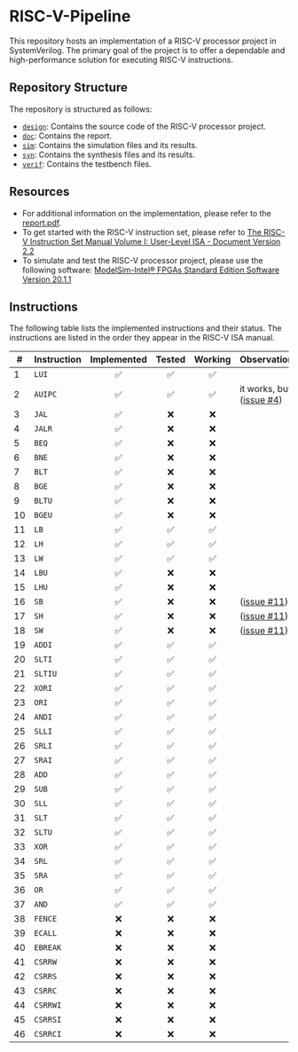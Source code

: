# RISC-V-Pipeline

This repository hosts an implementation of a RISC-V processor project in SystemVerilog. The primary goal of the project is to offer a dependable and high-performance solution for executing RISC-V instructions.

## Repository Structure
The repository is structured as follows:
- [`design`](/design): Contains the source code of the RISC-V processor project.
- [`doc`](/doc): Contains the report.
- [`sim`](/sim): Contains the simulation files and its results.
- [`syn`](/syn): Contains the synthesis files and its results.
- [`verif`](/test): Contains the testbench files.

## Resources
- For additional information on the implementation, please refer to the [report.pdf](doc/report.pdf).
- To get started with the RISC-V instruction set, please refer to [The RISC-V Instruction Set Manual Volume I: User-Level ISA - Document Version 2.2](https://riscv.org/wp-content/uploads/2017/05/riscv-spec-v2.2.pdf)
- To simulate and test the RISC-V processor project, please use the following software: [ModelSim-Intel® FPGAs Standard Edition Software Version 20.1.1](https://www.intel.com/content/www/us/en/software-kit/750666/modelsim-intel-fpgas-standard-edition-software-version-20-1-1.html)

## Instructions
The following table lists the implemented instructions and their status. The instructions are listed in the order they appear in the RISC-V ISA manual.

| # | Instruction | Implemented | Tested | Working | Observations |
|---|-------------|:-----------:|:------:|:-------:|--------------|
| 1 | `LUI`       |     ✅     |   ✅   |   ✅   |             |
| 2 | `AUIPC`     |     ✅     |   ✅   |   ✅   | it works, but... ([issue #4](https://github.com/nathaliafab/RISC-V-PipeLine/issues/4)) |
| 3 | `JAL`       |     ✅     |   ❌   |   ❌   |             |
| 4 | `JALR`      |     ✅     |   ❌   |   ❌   |             |
| 5 | `BEQ`       |     ✅     |   ❌   |   ❌   |             |
| 6 | `BNE`       |     ✅     |   ❌   |   ❌   |             |
| 7 | `BLT`       |     ✅     |   ❌   |   ❌   |             |
| 8 | `BGE`       |     ✅     |   ❌   |   ❌   |             |
| 9 | `BLTU`      |     ✅     |   ❌   |   ❌   |             |
| 10| `BGEU`      |     ✅     |   ❌   |   ❌   |             |
| 11| `LB`        |     ✅     |   ✅   |   ✅   |             |
| 12| `LH`        |     ✅     |   ✅   |   ✅   |             |
| 13| `LW`        |     ✅     |   ✅   |   ✅   |             |
| 14| `LBU`       |     ✅     |   ❌   |   ❌   |             |
| 15| `LHU`       |     ✅     |   ❌   |   ❌   |             |
| 16| `SB`        |     ✅     |   ❌   |   ❌   | ([issue #11](https://github.com/nathaliafab/RISC-V-PipeLine/issues/11)) |
| 17| `SH`        |     ✅     |   ❌   |   ❌   | ([issue #11](https://github.com/nathaliafab/RISC-V-PipeLine/issues/11)) |
| 18| `SW`        |     ✅     |   ❌   |   ❌   | ([issue #11](https://github.com/nathaliafab/RISC-V-PipeLine/issues/11)) |
| 19| `ADDI`      |     ✅     |   ✅   |   ✅   |             |
| 20| `SLTI`      |     ✅     |   ✅   |   ✅   |             |
| 21| `SLTIU`     |     ✅     |   ✅   |   ✅   |             |
| 22| `XORI`      |     ✅     |   ✅   |   ✅   |             |
| 23| `ORI`       |     ✅     |   ✅   |   ✅   |             |
| 24| `ANDI`      |     ✅     |   ✅   |   ✅   |             |
| 25| `SLLI`      |     ✅     |   ✅   |   ✅   |             |
| 26| `SRLI`      |     ✅     |   ✅   |   ✅   |             |
| 27| `SRAI`      |     ✅     |   ✅   |   ✅   |             |
| 28| `ADD`       |     ✅     |   ✅   |   ✅   |             |
| 29| `SUB`       |     ✅     |   ✅   |   ✅   |             |
| 30| `SLL`       |     ✅     |   ✅   |   ✅   |             |
| 31| `SLT`       |     ✅     |   ✅   |   ✅   |             |
| 32| `SLTU`      |     ✅     |   ✅   |   ✅   |             |
| 33| `XOR`       |     ✅     |   ✅   |   ✅   |             |
| 34| `SRL`       |     ✅     |   ✅   |   ✅   |             |
| 35| `SRA`       |     ✅     |   ✅   |   ✅   |             |
| 36| `OR`        |     ✅     |   ✅   |   ✅   |             |
| 37| `AND`       |     ✅     |   ✅   |   ✅   |             |
| 38| `FENCE`     |     ❌     |   ❌   |   ❌   |             |
| 39| `ECALL`     |     ❌     |   ❌   |   ❌   |             |
| 40| `EBREAK`    |     ❌     |   ❌   |   ❌   |             |
| 41| `CSRRW`     |     ❌     |   ❌   |   ❌   |             |
| 42| `CSRRS`     |     ❌     |   ❌   |   ❌   |             |
| 43| `CSRRC`     |     ❌     |   ❌   |   ❌   |             |
| 44| `CSRRWI`    |     ❌     |   ❌   |   ❌   |             |
| 45| `CSRRSI`    |     ❌     |   ❌   |   ❌   |             |
| 46| `CSRRCI`    |     ❌     |   ❌   |   ❌   |             |
